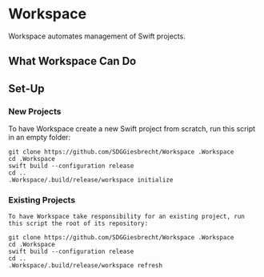 <!--
 README.md
 
 This source file is part of the Workspace open source project.
 
 Copyright ©2017 Jeremy David Giesbrecht and the Workspace contributors.
 
 Soli Deo gloria
 
 Licensed under the Apache License, Version 2.0
 See http://www.apache.org/licenses/LICENSE-2.0 for licence information.
 -->

# Workspace

Workspace automates management of Swift projects.

## What Workspace Can Do

## Set‐Up

### New Projects

To have Workspace create a new Swift project from scratch, run this script in an empty folder:

```shell
git clone https://github.com/SDGGiesbrecht/Workspace .Workspace
cd .Workspace
swift build --configuration release
cd ..
.Workspace/.build/release/workspace initialize
```

### Existing Projects

```shell
To have Workspace take responsibility for an existing project, run this script the root of its repository:

git clone https://github.com/SDGGiesbrecht/Workspace .Workspace
cd .Workspace
swift build --configuration release
cd ..
.Workspace/.build/release/workspace refresh
```
